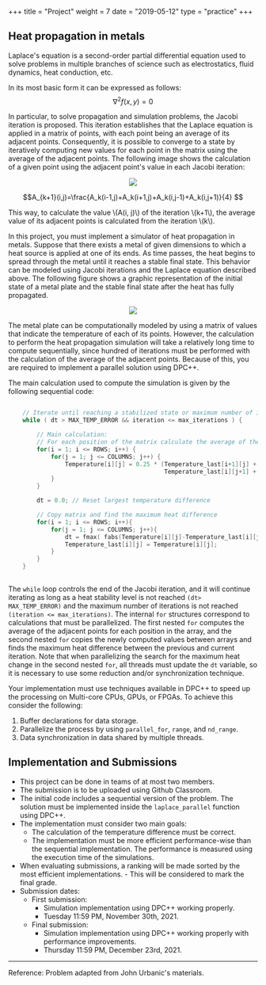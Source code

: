+++
title = "Project"
weight = 7
date = "2019-05-12"
type = "practice"
+++

## Heat propagation in metals

Laplace's equation is a second-order partial differential equation used to solve problems in multiple branches of science such as electrostatics, fluid dynamics, heat conduction, etc.

In its most basic form it can be expressed as follows:
$$\nabla^2f(x,y)=0 $$

In particular, to solve propagation and simulation problems, the Jacobi iteration is proposed. This iteration establishes that the Laplace equation is applied in a matrix of points, with each point being an average of its adjacent points. Consequently, it is possible to converge to a state by iteratively computing new values for each point in the matrix using the average of the adjacent points. The following image shows the calculation of a given point using the adjacent point's value in each Jacobi iteration:


<p align="center">
  <img src="../../images/neighbors.png">
</p>


$$A_{k+1}(i,j)=\frac{A_k(i-1,j)+A_k(i+1,j)+A_k(i,j-1)+A_k(i,j+1)}{4} $$


This way, to calculate the value \\(A(i, j)\\) of the iteration \\(k+1\\), the average value of its adjacent points is calculated from the iteration \\(k\\).

In this project, you must implement a simulator of heat propagation in metals. Suppose that there exists a metal of given dimensions to which a heat source is applied at one of its ends. As time passes, the heat begins to spread through the metal until it reaches a stable final state. This behavior can be modeled using Jacobi iterations and the Laplace equation described above. The following figure shows a graphic representation of the initial state of a metal plate and the stable final state after the heat has fully propagated.


<p align="center">
  <img src="../../images/metal-en.png">
</p>


The metal plate can be computationally modeled by using a matrix of values that indicate the temperature of each of its points. However, the calculation to perform the heat propagation simulation will take a relatively long time to compute sequentially, since hundred of iterations must be performed with the calculation of the average of the adjacent points. Because of this, you are required to implement a parallel solution using DPC++.

The main calculation used to compute the simulation is given by the following sequential code:

```cpp

    // Iterate until reaching a stabilized state or maximum number of iterations
    while ( dt > MAX_TEMP_ERROR && iteration <= max_iterations ) {

        // Main calculation:
        // For each position of the matrix calculate the average of the neighbors
        for(i = 1; i <= ROWS; i++) {
            for(j = 1; j <= COLUMNS; j++) {
                Temperature[i][j] = 0.25 * (Temperature_last[i+1][j] + Temperature_last[i-1][j] +
                                            Temperature_last[i][j+1] + Temperature_last[i][j-1]);
            }
        }

        dt = 0.0; // Reset largest temperature difference

        // Copy matrix and find the maximum heat difference
        for(i = 1; i <= ROWS; i++){
            for(j = 1; j <= COLUMNS; j++){
	            dt = fmax( fabs(Temperature[i][j]-Temperature_last[i][j]), dt);
	            Temperature_last[i][j] = Temperature[i][j];
            }
        }
    }
    
```

The `while` loop controls the end of the Jacobi iteration, and it will continue iterating as long as a heat stability level is not reached `(dt> MAX_TEMP_ERROR)` and the maximum number of iterations is not reached `(iteration <= max_iterations)`. The internal `for` structures correspond to calculations that must be parallelized. The first nested `for` computes the average of the adjacent points for each position in the array, and the second nested `for` copies the newly computed values between arrays and finds the maximum heat difference between the previous and current iteration. Note that when parallelizing the search for the maximum heat change in the second nested `for`, all threads must update the `dt` variable, so it is necessary to use some reduction and/or synchronization technique.

Your implementation must use techniques available in DPC++ to speed up the processing on Multi-core CPUs, GPUs, or FPGAs. To achieve this consider the following:

1. Buffer declarations for data storage.
2. Parallelize the process by using `parallel_for`, `range`, and `nd_range`.
3. Data synchronization in data shared by multiple threads.


## Implementation and Submissions

- This project can be done in teams of at most two members.
- The submission is to be uploaded using Github Classroom.
- The initial code includes a sequential version of the problem. The solution must be implemented inside the `laplace_parallel` function using DPC++.
- The implementation must consider two main goals:
    - The calculation of the temperature difference must be correct.
    - The implementation must be more efficient performance-wise than the sequential implementation. The performance is measured using the execution time of the simulations.
- When evaluating submissions, a ranking will be made sorted by the most efficient implementations. - This will be considered to mark the final grade.
- Submission dates:
    - First submission:
        - Simulation implementation using DPC++ working properly.
        - Tuesday 11:59 PM, November 30th, 2021.
    - Final submission:
        - Simulation implementation using DPC++ working properly with performance improvements.
        - Thursday 11:59 PM, December 23rd, 2021.

---

Reference: Problem adapted from John Urbanic's materials.
